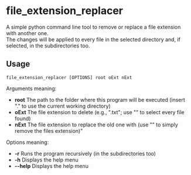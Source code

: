# file_extension_replacer
A simple python command line tool to remove or replace a file extension with another one.  
The changes will be applied to every file in the selected directory and, if selected, in the subdirectories too.
## Usage
```
file_extension_replacer [OPTIONS] root oExt nExt
```
Arguments meaning:
+ **root** The path to the folder where this program will be executed (insert \".\" to use the current working directory)
+ **oExt** The file extension to delete (e.g., \".txt\"; use "" to select every file found)
+ **nExt** The file extension to replace the old one with (use \"\" to simply remove the files extension)"

Options meaning:
+ **-r** Runs the program recursively (in the subdirectories too)
+ **-h** Displays the help menu
+ **--help** Displays the help menu
